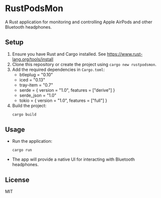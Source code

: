 # RustPodsMon

A Rust application for monitoring and controlling Apple AirPods and other Bluetooth headphones.

## Setup

1. Ensure you have Rust and Cargo installed. See https://www.rust-lang.org/tools/install
2. Clone this repository or create the project using `cargo new rustpodsmon`.
3. Add the required dependencies in `Cargo.toml`:
   - btleplug = "0.10"
   - iced = "0.13"
   - tray-item = "0.7"
   - serde = { version = "1.0", features = ["derive"] }
   - serde_json = "1.0"
   - tokio = { version = "1.0", features = ["full"] }
4. Build the project:
   ```sh
   cargo build
   ```

## Usage

- Run the application:
  ```sh
  cargo run
  ```
- The app will provide a native UI for interacting with Bluetooth headphones.

## License

MIT 